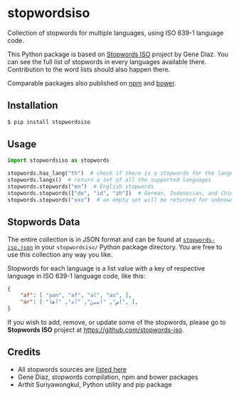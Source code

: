 stopwordsiso
=======

Collection of stopwords for multiple languages, using ISO 639-1 language code.

This Python package is based on [Stopwords ISO](https://github.com/stopwords-iso) project by Gene Diaz. You can see the full list of stopwords in every languages available there. Contribution to the word lists should also happen there.

Comparable packages also published on [npm](https://www.npmjs.com/stopwords-iso) and [bower](https://bower.io).

## Installation

```sh
$ pip install stopwordsiso
```

## Usage

```python
import stopwordsiso as stopwords

stopwords.has_lang("th")  # check if there is a stopwords for the language
stopwords.langs()  # return a set of all the supported languages
stopwords.stopwords("en")  # English stopwords
stopwords.stopwords(["de", "id", "zh"])  # German, Indonesian, and Chinese stopwords
stopwords.stopwords("xxx")  # an empty set will be returned for unknown language
```

## Stopwords Data

The entire collection is in JSON format and can be found at [`stopwords-iso.json`](https://raw.githubusercontent.com/stopwords-iso/stopwords-iso/master/stopwords-iso.json) in your `stopwordsiso/` Python package directory. You are free to use this collection any way you like.

Stopwords for each language is a list value with a key of respective language in ISO 639-1 language code, like this:

```json
{
    "af": [ "aan", "af", "al", "as", ],
    "ar": [ "آض", "آمينَ", "آه", "آهاً", ],
}
```

If you wish to add, remove, or update some of the stopwords, please go to **Stopwords ISO** project at https://github.com/stopwords-iso. 


## Credits

- All stopwords sources are [listed here](https://github.com/stopwords-iso/stopwords-iso/blob/master/CREDITS.md)
- Gene Diaz, stopwords compilation, npm and bower packages
- Arthit Suriyawongkul, Python utility and pip package
